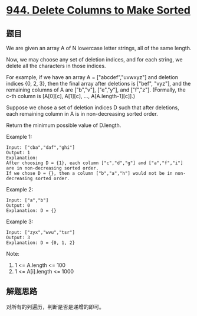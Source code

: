 # [944. Delete Columns to Make Sorted](https://leetcode.com/problems/delete-columns-to-make-sorted/)

## 题目
We are given an array A of N lowercase letter strings, all of the same length.

Now, we may choose any set of deletion indices, and for each string, we delete all the characters in those indices.

For example, if we have an array A = ["abcdef","uvwxyz"] and deletion indices {0, 2, 3}, then the final array after deletions is ["bef", "vyz"], and the remaining columns of A are ["b","v"], ["e","y"], and ["f","z"].  (Formally, the c-th column is [A[0][c], A[1][c], ..., A[A.length-1][c]].)

Suppose we chose a set of deletion indices D such that after deletions, each remaining column in A is in non-decreasing sorted order.

Return the minimum possible value of D.length.


Example 1:
```
Input: ["cba","daf","ghi"]
Output: 1
Explanation: 
After choosing D = {1}, each column ["c","d","g"] and ["a","f","i"] are in non-decreasing sorted order.
If we chose D = {}, then a column ["b","a","h"] would not be in non-decreasing sorted order.
```
Example 2:
```
Input: ["a","b"]
Output: 0
Explanation: D = {}
```
Example 3:
```
Input: ["zyx","wvu","tsr"]
Output: 3
Explanation: D = {0, 1, 2}
``` 

Note:

1. 1 <= A.length <= 100
2. 1 <= A[i].length <= 1000

## 解题思路
对所有的列遍历，判断是否是递增的即可。

